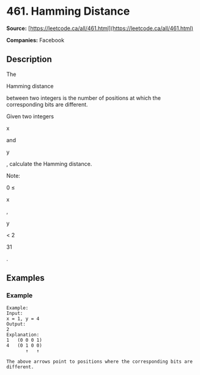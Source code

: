 # 461. Hamming Distance

**Source:** [https://leetcode.ca/all/461.html](https://leetcode.ca/all/461.html)

**Companies:** Facebook

## Description

The

Hamming
        distance

between two integers is the number of positions at which the corresponding bits
        are different.

Given two integers

x

and

y

, calculate the Hamming distance.

Note:

0 ≤

x

,

y

< 2

31

.

## Examples

### Example

```
Example:
Input:
x = 1, y = 4
Output:
2
Explanation:
1   (0 0 0 1)
4   (0 1 0 0)
       ↑   ↑

The above arrows point to positions where the corresponding bits are different.
```

